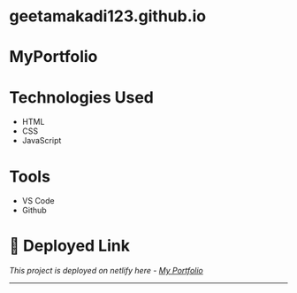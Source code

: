 # geetamakadi123.github.io

# MyPortfolio


# Technologies Used
* HTML
* CSS
* JavaScript

# Tools
* VS Code
* Github
# **🔗 Deployed Link**
_This project is deployed on netlify here - [My Portfolio ](https://geetamakadi123.github.io/)_
___


